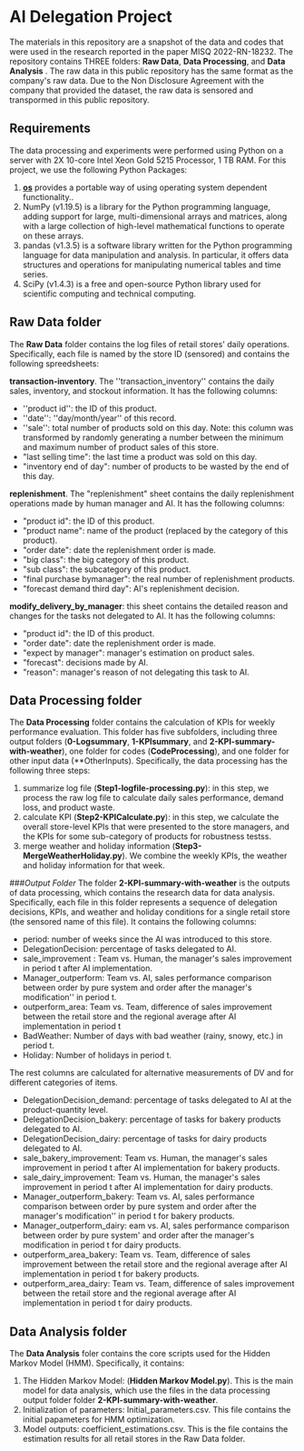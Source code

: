 # AI Delegation Project

The materials in this repository are a snapshot of the data and codes that were used in the research reported in the paper MISQ 2022-RN-18232. The repository contains THREE folders: **Raw Data**, **Data Processing**, and **Data Analysis**
. The raw data in this public repository has the same format as the company's raw data. Due to the Non Disclosure Agreement with the company that provided the dataset, the raw data is sensored and transpormed in this public repository. 

## Requirements

The data processing and experiments were performed using Python on a server with 2X 10-core Intel Xeon Gold 5215 Processor, 1 TB RAM. For this project, we use the following Python Packages:

1. [**os**](https://docs.python.org/3/library/os.html) provides a portable way of using operating system dependent functionality..
2. NumPy (v1.19.5) is a library for the Python programming language, adding support for large, multi-dimensional arrays and matrices, along with a large collection of high-level mathematical functions to operate on these arrays.
3. pandas (v1.3.5) is a software library written for the Python programming language for data manipulation and analysis. In particular, it offers data structures and operations for manipulating numerical tables and time series.
4. SciPy (v1.4.3) is a free and open-source Python library used for scientific computing and technical computing. 

## Raw Data folder
The **Raw Data** folder contains the log files of retail stores' daily operations. Specifically, each file is named by the store ID (sensored) and contains the following spreedsheets:

**transaction\-inventory**. The ''transaction_inventory'' contains the daily sales, inventory, and stockout information. It has the following columns:


* ''product id'': the ID of this product.
* ''date'': ''day/month/year'' of this record.
* ''sale'': total number of products sold on this day. Note: this column was transformed by randomly generating a number between the minimum and maximum number of product sales of this store.
* "last selling time": the last time a product was sold on this day.
* "inventory end of day": number of products to be wasted by the end of this day.

**replenishment**. The "replenishment" sheet contains the daily replenishment operations made by human manager and AI. It has the following columns:

* "product id": the ID of this product.
* "product name": name of the product (replaced by the category of this product).
* "order date": date the replenishment order is made.
* "big class": the big category of this product.
* "sub class": the subcategory of this product.
* "final purchase bymanager": the real number of replenishment products.
* "forecast demand third day": AI's replenishment decision.

**modify\_delivery\_by\_manager**: this sheet contains the detailed reason and changes for the tasks not delegated to AI. It has the following columns:

* "product id": the ID of this product.
* "order date": date the replenishment order is made.
* "expect by manager": manager's estimation on product sales.
* "forecast": decisions made by AI.
* "reason": manager's reason of not delegating this task to AI. 
	
## Data Processing folder
The **Data Processing** folder contains the calculation of KPIs for weekly performance evaluation. This folder has five subfolders, including three output folders (**0-Logsummary**, **1-KPIsummary**, and **2-KPI-summary-with-weather**), one folder for codes (**CodeProcessing**), and one folder for other input data (**OtherInputs). Specifically, the data processing has the following three steps: 

1. summarize log file (**Step1-logfile-processing.py**): in this step, we process the raw log file to calculate daily sales performance, demand loss, and product waste.
2. calculate KPI (**Step2-KPICalculate.py**): in this step, we calculate the overall store-level KPIs that were presented to the store managers, and the KPIs for some sub-category of products for robustness testss.
3. merge weather and holiday information (**Step3-MergeWeatherHoliday.py**). We combine the weekly KPIs, the weather and holiday information for that week.

###*Output Folder*
The folder **2-KPI-summary-with-weather** is the outputs of data processing, which contains the research data for data analysis. Specifically, each file in this folder represents a sequence of delegation decisions, KPIs, and weather and holiday conditions for a single retail store (the sensored name of this file). It contains the following columns:

* period: number of weeks since the AI was introduced to this store.
* DelegationDecision: percentage of tasks delegated to AI.
* sale_improvement	: Team vs. Human, the manager's sales improvement in period t after AI implementation.
* Manager_outperform: Team vs. AI, sales performance comparison between order by pure system and order after the manager's modification'' in period t.
*  outperform_area: Team vs. Team, difference of sales improvement between the retail store and the regional average after AI implementation in period t
* BadWeather: Number of days with bad weather (rainy, snowy, etc.) in period t.
* Holiday: Number of holidays in period t.

The rest columns are calculated for alternative measurements of DV and for different categories of items.

* DelegationDecision\_demand: percentage of tasks delegated to AI at the product-quantity level.
* DelegationDecision\_bakery: percentage of tasks for bakery products delegated to AI.
* DelegationDecision\_dairy: percentage of tasks for dairy products delegated to AI.
* sale_bakery\_improvement: Team vs. Human, the manager's sales improvement in period t after AI implementation for bakery products.
* sale\_dairy\_improvement: Team vs. Human, the manager's sales improvement in period t after AI implementation for dairy products.
* Manager\_outperform\_bakery: Team vs. AI, sales performance comparison between order by pure system and order after the manager's modification'' in period t for bakery products.
* Manager\_outperform\_dairy: eam vs. AI, sales performance comparison between order by pure system' and order after the manager's modification in period t for dairy products.
* outperform\_area\_bakery: Team vs. Team, difference of sales improvement between the retail store and the regional average after AI implementation in period t for bakery products.
* outperform\_area\_dairy: Team vs. Team, difference of sales improvement between the retail store and the regional average after AI implementation in period t for dairy products.


## Data Analysis folder

The **Data Analysis** foler contains the core scripts used for the Hidden Markov Model (HMM). Specifically, it contains: 

1. The Hidden Markov Model: (**Hidden Markov Model.py**). This is the main model for data analysis, which use the files in the data processing output folder folder **2-KPI-summary-with-weather**.
2. Initialization of parameters: Initial_parameters.csv. This file contains the initial papameters for HMM optimization. 
3. Model outputs: coefficient_estimations.csv. This is the file contains the estimation results for all retail stores in the Raw Data folder.





